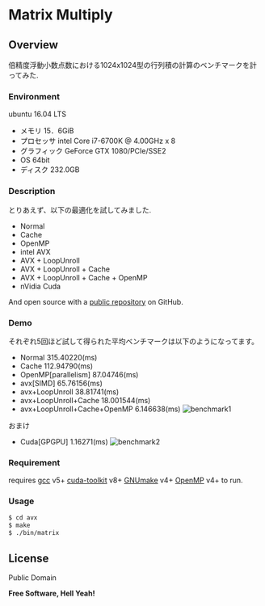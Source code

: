 # Matrix Multiply

## Overview
倍精度浮動小数点数における1024x1024型の行列積の計算のベンチマークを計ってみた.

### Environment

ubuntu 16.04 LTS
* メモリ 15．6GiB
* プロセッサ intel Core i7-6700K @ 4.00GHz x 8
* グラフィック GeForce GTX 1080/PCIe/SSE2
* OS 64bit
* ディスク 232.0GB

### Description

とりあえず、以下の最適化を試してみました.

* Normal
* Cache
* OpenMP
* intel AVX
* AVX + LoopUnroll
* AVX + LoopUnroll + Cache
* AVX + LoopUnroll + Cache + OpenMP
* nVidia Cuda


And open source with a [public repository][mnrn] on GitHub.

### Demo

それぞれ5回ほど試して得られた平均ベンチマークは以下のようになってます。

* Normal     315.40220(ms)
* Cache      112.94790(ms)
* OpenMP[parallelism]  87.04746(ms)
* avx[SIMD]   65.76156(ms)
* avx+LoopUnroll 38.81741(ms)
* avx+LoopUnroll+Cache 18.001544(ms)
* avx+LoopUnroll+Cache+OpenMP 6.146638(ms)
![benchmark1](https://github.com/mnrn/dgemm/blob/master/data/benchmark.png)

おまけ
* Cuda[GPGPU]     1.16271(ms)
![benchmark2](https://github.com/mnrn/dgemm/blob/master/data/benchmark2.png)

### Requirement

requires
[gcc](https://gcc.gnu.org/) v5+
[cuda-toolkit](https://developer.nvidia.com/cuda-toolkit) v8+
[GNUmake](https://www.gnu.org/software/make/) v4+
[OpenMP](http://www.openmp.org/) v4+ to run.


### Usage

```sh
$ cd avx
$ make
$ ./bin/matrix
```

License
----

Public Domain


**Free Software, Hell Yeah!**

[//]: # (These are reference links used in the body of this note and get stripped out when the markdown processor does its job. There is no need to format nicely because it shouldn't be seen. Thanks SO - http://stackoverflow.com/questions/4823468/store-comments-in-markdown-syntax)


   [mnrn]: <https://github.com/mnrn/dgemm>
   
   [gcc]: <https://gcc.gnu.org/>
   [cuda-toolkit]: <https://developer.nvidia.com/cuda-toolkit>
   [GNUmake]: <https://www.gnu.org/software/make/>
   [OpenMP]: <http://www.openmp.org/>

